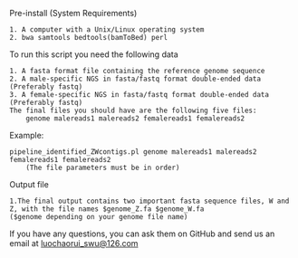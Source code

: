 
Pre-install (System Requirements)

	1. A computer with a Unix/Linux operating system
	2. bwa samtools bedtools(bamToBed) perl

To run this script you need the following data

	1. A fasta format file containing the reference genome sequence
	2. A male-specific NGS in fasta/fastq format double-ended data (Preferably fastq)  
	3. A female-specific NGS in fasta/fastq format double-ended data (Preferably fastq)
	The final files you should have are the following five files:
		genome malereads1 malereads2 femalereads1 femalereads2

Example: 

	pipeline_identified_ZWcontigs.pl genome malereads1 malereads2 femalereads1 femalereads2
		(The file parameters must be in order)

Output file

	1.The final output contains two important fasta sequence files, W and Z, with the file names $genome_Z.fa $genome_W.fa
	($genome depending on your genome file name)

If you have any questions, you can ask them on GitHub and send us an email at luochaorui_swu@126.com
